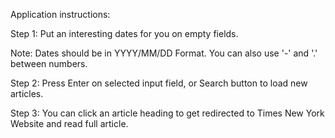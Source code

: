 Application instructions:

Step 1: Put an interesting dates for you on empty fields.

Note: Dates should be in YYYY/MM/DD Format. You can also use '-' and '.' between numbers.

Step 2: Press Enter on selected input field, or Search button to load new articles.

Step 3: You can click an article heading to get redirected to Times New York Website and read full article.